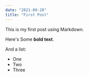 ```yaml
---
date: "2021-09-20"
title: "First Post"
---
```


This is my first post using Markdown.

Here's Some __bold text__.

And a list:


* One
* Two
* Three

